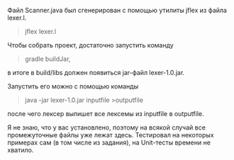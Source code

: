 Файл Scanner.java был сгенерирован с помощью утилиты 
jflex из файла lexer.l. 
 
> jflex lexer.l
 
 
Чтобы собрать проект, достаточно запустить команду 

> gradle buildJar,


 в итоге в build/libs должен появиться jar-файл lexer-1.0.jar.
 
Запустить его можно с помощью команды 
 
> java -jar lexer-1.0.jar inputfile >outputfile

после чего лексер выпишет все лексемы из inputfile в outputfile.

Я не знаю, что у вас установлено, поэтому на всякой случай все промежуточные файлы уже лежат здесь.
Тестировал на некоторых примерах сам (в том числе из задания), на Unit-тесты времени не хватило.

